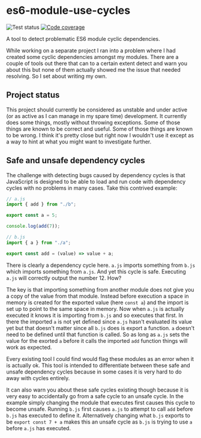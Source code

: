 # es6-module-use-cycles

![Test status](https://github.com/Mossop/es6-module-use-cycles/workflows/Build%20and%20test/badge.svg)
[![Code coverage](https://codecov.io/gh/Mossop/es6-module-use-cycles/branch/master/graph/badge.svg?token=cuyYJZZq9i)](https://codecov.io/gh/Mossop/es6-module-use-cycles)

A tool to detect problematic ES6 module cyclic dependencies.

While working on a separate project I ran into a problem where I had created some
cyclic dependencies amongst my modules. There are a couple of tools out there
that can to a certain extent detect and warn you about this but none of them
actually showed me the issue that needed resolving. So I set about writing my own.

## Project status

This project should currently be considered as unstable and under active (or as active as I can manage in my spare time) development. It currently does some things, mostly without throwing exceptions. Some of those things are known to be correct and useful. Some of those things are known to be wrong. I think it's pretty close but right now I wouldn't use it except as a way to hint at what you might want to investigate further.

## Safe and unsafe dependency cycles

The challenge with detecting bugs caused by dependency cycles is that JavaScript
is designed to be able to load and run code with dependency cycles with no
problems in many cases. Take this contrived example:

```javascript
// a.js
import { add } from "./b";

export const a = 5;

console.log(add(7));
```

```javascript
// b.js
import { a } from "./a";

export const add = (value) => value + a;
```

There is clearly a dependency cycle here. `a.js` imports something from `b.js` which imports something from `a.js`. And yet this cycle is safe. Executing `a.js` will correctly output the number 12. How?

The key is that importing something from another module does not give you a copy of the value from that module. Instead before execution a space in memory is created for the exported value (here `const a`) and the import is set up to point to the same space in memory. Now when `a.js` is actually executed it knows it is importing from `b.js` and so executes that first. In there the imported `a` is not yet defined since `a.js` hasn't evaluated its value yet but that doesn't matter since all `b.js` does is export a function. `a` doesn't need to be defined until that function is called. So as long as `a.js` sets the value for the exorted `a` before it calls the imported `add` function things will work as expected.

Every existing tool I could find would flag these modules as an error when it is actually ok. This tool is intended to differentiate between these safe and unsafe dependency cycles because in some cases it is very hard to do away with cycles entirely.

It can also warn you about these safe cycles existing though because it is very easy to accidentally go from a safe cycle to an unsafe cycle. In the example simply changing the module that executes first causes this cycle to become unsafe. Running `b.js` first causes `a.js` to attempt to call `add` before `b.js` has executed to define it. Alternatively changing what `b.js` exports to be `export const 7 + a` makes this an unsafe cycle as `b.js` is trying to use `a` before `a.js` has executed.
